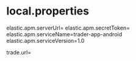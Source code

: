 # local.properties

elastic.apm.serverUrl=
elastic.apm.secretToken=
elastic.apm.serviceName=trader-app-android
elastic.apm.serviceVersion=1.0

trade.url=
